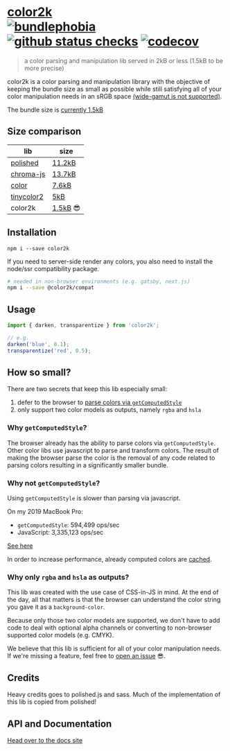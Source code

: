 # [color2k](https://color2k.com) <br /> [![bundlephobia](https://badgen.net/bundlephobia/minzip/color2k)](https://bundlephobia.com/result?p=color2k) [![github status checks](https://badgen.net/github/checks/ricokahler/color2k)](https://github.com/ricokahler/color2k/actions) [![codecov](https://codecov.io/gh/ricokahler/color2k/branch/master/graph/badge.svg)](https://codecov.io/gh/ricokahler/color2k)

> a color parsing and manipulation lib served in 2kB or less (1.5kB to be more precise)

color2k is a color parsing and manipulation library with the objective of keeping the bundle size as small as possible while still satisfying all of your color manipulation needs in an sRGB space [(wide-gamut is not supported)](https://github.com/ricokahler/color2k/issues/16).

The bundle size is [currently 1.5kB](https://bundlephobia.com/result?p=color2k)

## Size comparison

| lib                                                       | size                                                  |
| --------------------------------------------------------- | ----------------------------------------------------- |
| [polished](https://github.com/styled-components/polished) | [11.2kB](https://bundlephobia.com/result?p=polished)  |
| [chroma-js](https://github.com/gka/chroma.js)             | [13.7kB](https://bundlephobia.com/result?p=chroma-js) |
| [color](https://github.com/Qix-/color)                    | [7.6kB](https://bundlephobia.com/result?p=color)      |
| [tinycolor2](https://github.com/bgrins/TinyColor)         | [5kB](https://bundlephobia.com/result?p=tinycolor2)   |
| color2k                                                   | [1.5kB](https://bundlephobia.com/result?p=color2k) 😎 |

## Installation

```
npm i --save color2k
```

If you need to server-side render any colors, you also need to install the node/ssr compatibility package.

```bash
# needed in non-browser environments (e.g. gatsby, next.js)
npm i --save @color2k/compat
```

## Usage

```js
import { darken, transparentize } from 'color2k';

// e.g.
darken('blue', 0.1);
transparentize('red', 0.5);
```

## How so small?

There are two secrets that keep this lib especially small:

1. defer to the browser to [parse colors via `getComputedStyle`](https://github.com/ricokahler/color2k/blob/63905b1ad09312cc4e06f20961c6dfb930a3ceb3/packages/parse-to-rgba/src/index.ts#L63)
2. only support two color models as outputs, namely `rgba` and `hsla`

### Why `getComputedStyle`?

The browser already has the ability to parse colors via `getComputedStyle`. Other color libs use javascript to parse and transform colors. The result of making the browser parse the color is the removal of any code related to parsing colors resulting in a significantly smaller bundle.

### Why not `getComputedStyle`?

Using `getComputedStyle` is slower than parsing via javascript.

On my 2019 MacBook Pro:

- `getComputedStyle`: 594,499 ops/sec
- JavaScript: 3,335,123 ops/sec

[See here](https://jsperf.com/polished-vs-canvas/3)

In order to increase performance, already computed colors are [cached](https://github.com/ricokahler/color2k/blob/22941f75aa9216f2a581a02da41b7fb8f18ffba4/packages/parse-to-rgba/src/index.ts#L41).

### Why only `rgba` and `hsla` as outputs?

This lib was created with the use case of CSS-in-JS in mind. At the end of the day, all that matters is that the browser can understand the color string you gave it as a `background-color`.

Because only those two color models are supported, we don't have to add code to deal with optional alpha channels or converting to non-browser supported color models (e.g. CMYK).

We believe that this lib is sufficient for all of your color manipulation needs. If we're missing a feature, feel free to [open an issue](https://github.com/ricokahler/color2k/issues/new) 😎.

## Credits

Heavy credits goes to polished.js and sass. Much of the implementation of this lib is copied from polished!

<!-- DOCS-END -->

## API and Documentation

[Head over to the docs site](https://color2k.com)
